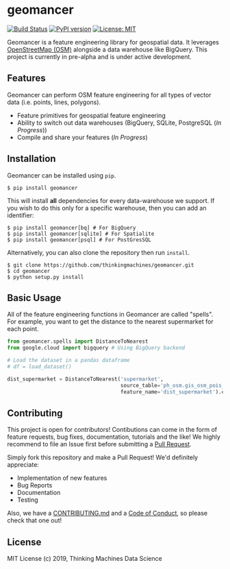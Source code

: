 # geomancer

[![Build Status](https://cloud.drone.io/api/badges/thinkingmachines/geomancer/status.svg)](https://cloud.drone.io/thinkingmachines/geomancer)
[![PyPI version](https://badge.fury.io/py/geomancer.svg)](https://badge.fury.io/py/geomancer)
[![License: MIT](https://img.shields.io/badge/License-MIT-yellow.svg)](https://opensource.org/licenses/MIT)

Geomancer is a feature engineering library for geospatial data. It leverages
[OpenStreetMap (OSM)](https://www.openstreetmap.org/) alongside a data
warehouse like BigQuery. This project is currently in pre-alpha and is under
active development.


## Features

Geomancer can perform OSM feature engineering for all types of vector data
(i.e. points, lines, polygons). 

- Feature primitives for geospatial feature engineering
- Ability to switch out data warehouses (BigQuery, SQLite, PostgreSQL (*In Progress*))  
- Compile and share your features (*In Progress*)


## Installation

Geomancer can be installed using `pip`.

```
$ pip install geomancer
```

This will install **all** dependencies for every data-warehouse we support. If
you wish to do this only for a specific warehouse, then you can add an
identifier:

```
$ pip install geomancer[bq] # For BigQuery
$ pip install geomancer[sqlite] # For Spatialite
$ pip install geomancer[psql] # For PostGresSQL
```

Alternatively, you can also clone the repository then run `install`.

```
$ git clone https://github.com/thinkingmachines/geomancer.git
$ cd geomancer
$ python setup.py install
``` 

## Basic Usage

All of the feature engineering functions in Geomancer are called "spells". For
example, you want to get the distance to the nearest supermarket for each
point.

```python
from geomancer.spells import DistanceToNearest
from google.cloud import bigquery # Using BigQuery backend

# Load the dataset in a pandas dataframe 
# df = load_dataset()

dist_supermarket = DistanceToNearest('supermarket',
                                     source_table='ph_osm.gis_osm_pois_free_1',
                                     feature_name='dist_supermarket').cast(df, host=bigquery.Client())
```

## Contributing

This project is open for contributors! Contibutions can come in the form of
feature requests, bug fixes, documentation, tutorials and the like! We highly
recommend to file an Issue first before submitting a [Pull
Request](https://help.github.com/en/articles/creating-a-pull-request).

Simply fork this repository and make a Pull Request! We'd definitely appreciate:

- Implementation of new features
- Bug Reports
- Documentation
- Testing

Also, we have a
[CONTRIBUTING.md](https://github.com/thinkingmachines/geomancer/blob/master/CONTRIBUTING.md)
and a [Code of
Conduct](https://github.com/thinkingmachines/geomancer/blob/master/CODE_OF_CONDUCT.md),
so please check that one out!

## License

MIT License (c) 2019, Thinking Machines Data Science
